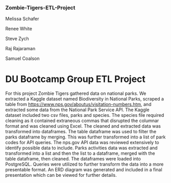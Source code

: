 ### Zombie-Tigers-ETL-Project
Melissa Schafer

Renee White

Steve Zych

Raj Rajaraman

Samuel Coalson

# DU Bootcamp Group ETL Project

For this project Zombie Tigers gathered data on national parks. We extracted a Kaggle dataset named Biodiversity in National Parks, scraped a table from https://www.nps.gov/aboutus/visitation-numbers.htm, and extracted some data from the National Park Service API. The Kaggle dataset included two csv files, parks and species. The species file required cleaning as it contained extraneous commas that disrupted the columnar format and was cleaned using Excel. The cleaned and extracted data was transformed into dataframes. The table dataframe was used to filter the parks dataframe by merging. This was further transformed into a list of park codes for API queries. The nps.gov API data was reviewed extensively to identify possible data to include. Parks activities data was extracted and transformed into a list and then the list to a dataframe, merged with the table dataframe, then cleaned. The dataframes were loaded into PostgreSQL. Queries were utilized to further transform the data into a more presentable format. An ERD diagram was generated and included in a final presentation which can be viewed for further details.





